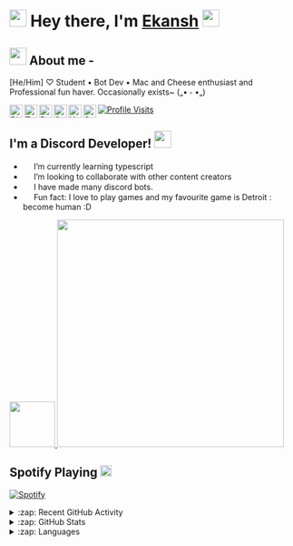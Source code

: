 #  <img src="https://cdn.discordapp.com/emojis/840660947596214302.gif?v=1" width="30px"> Hey there, I'm [Ekansh](https://www.youtube.com/watch?v=dQw4w9WgXcQ) <img src="https://cdn.discordapp.com/emojis/840660949371453520.gif?v=1" width="30px">

## <img src="https://cdn.discordapp.com/emojis/689204979419971689.gif?v=1" width="30px"> About me -
[He/Him] ♡
Student •  Bot Dev •  Mac and Cheese enthusiast and Professional fun haver.
Occasionally exists~  („• ֊ •„)

<a href="https://dsc.gg/inb">
  <img align="left" alt="Discord" width="23px" src="https://raw.githubusercontent.com/peterthehan/peterthehan/master/assets/discord.svg" />

<a href="https://twitter.com/EkanshLive">
  <img align="left" alt="Twitter" width="23px" src="https://raw.githubusercontent.com/peterthehan/peterthehan/master/assets/twitter.svg" />

<a href="https://www.reddit.com/u/LiveEkansh3392">
  <img align="left" alt="Reddit" width="23px" src="https://raw.githubusercontent.com/peterthehan/peterthehan/master/assets/reddit.svg" />

<a href="https://open.spotify.com/user/i5fzbt6g2q90wojkesnqx0gqv?si=06e226bd867c45ca">
  <img align="left" alt="Spotify" width="23px" src="https://raw.githubusercontent.com/peterthehan/peterthehan/master/assets/spotify.svg" />

<a href="https://www.youtube.com/channel/UCS6t-VigVblKcHhjdtBnE4w">
  <img align="left" alt="Youtube" width="23px" src="https://raw.githubusercontent.com/peterthehan/peterthehan/master/assets/youtube.svg" />

<a href="https://steamcommunity.com/profiles/76561199075562084">
  <img align="left" alt="Steam" width="23px" src="https://raw.githubusercontent.com/peterthehan/peterthehan/master/assets/steam.svg" />

![Profile Visits](https://komarev.com/ghpvc/?username=Dinav69&color=yellow&label=Profile-Visits&width=26px)

</a>

## I'm a Discord Developer! <img src="https://cdn.discordapp.com/emojis/840660945877729320.gif?v=1" width="30px">

- <img src="https://cdn.discordapp.com/emojis/752920935077511178.png?v=1" width="15px"> I’m currently learning typescript
- <img src="https://cdn.discordapp.com/emojis/752920935077511178.png?v=1" width="15px"> I’m looking to collaborate with other content creators
- <img src="https://cdn.discordapp.com/emojis/752920935077511178.png?v=1" width="15px"> I have made many discord bots.
- <img src="https://cdn.discordapp.com/emojis/752920935077511178.png?v=1" width="15px"> Fun fact: I love to play games and my favourite game is Detroit : become human :D

<a href="https://discord.com/users/720857179313274931">
<img height="80px" src="https://discord.c99.nl/widget/theme-3/720857179313274931.png" />
</a>

<a href="https://discord.com/users/720857179313274931">
<img height="400px"  src="https://camo.githubusercontent.com/b40aa6e0a49e00065a11b3773f9f4d7098be2fed4da538a0a32abb74992a7869/68747470733a2f2f726973686176616e616e642e6769746875622e696f2f7374617469632f696d616765732f6772656574696e67732e676966" />
</a>



## Spotify Playing <img src="https://cdn.discordapp.com/emojis/574830750180966400.gif?v=1" width="20px">

[![Spotify](https://novatorem.vercel.app/api/spotify)](https://open.spotify.com/user/i5fzbt6g2q90wojkesnqx0gqv)


[//]: <> (The `&nbsp;` is to have Aphelion take up more space)
[//]: <> (Old Visits: https://badges.pufler.dev/visits/novatorem/novatorem?logo=GitHub&label=github%20visits&color=336699&logoColor=white&style=flat-square)

<details>
  <summary>:zap: Recent GitHub Activity</summary>
  
<!--START_SECTION:activity-->
1. 🎉 committed in [LiveEkansh/Superb-bots](https://github.com/LiveEkansh/Superb-Bots)
<!--END_SECTION:activity-->

</details>

<details>
  <summary>:zap: GitHub Stats</summary>

![Ekansh's GitHub Stats](https://github-readme-stats.vercel.app/api?username=LiveEkansh&show_icons=true&theme=react)
  </details>

<details>
  <summary>:zap: Languages </summary>
<img src="https://cdn.discordapp.com/emojis/840660945877729320.gif?v=1" width="20px"> I mostly use Javascript to create bots but sometimes i use html or css for websites. I code on VSCode and Repl.it!
  </details>
</details
